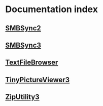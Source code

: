# Documentation index

## [SMBSync2](https://sentaroh.github.io/Documents/SMBSync2/index.html)

## [SMBSync3](https://sentaroh.github.io/Documents/SMBSync3/index.html)

## [TextFileBrowser](https://sentaroh.github.io/Documents/TextFileBrowser/index.html)

## [TinyPictureViewer3](https://sentaroh.github.io/Documents/TinyPictureViewer3/index.html)

## [ZipUtility3](https://sentaroh.github.io/Documents/ZipUtility3/index.html)
